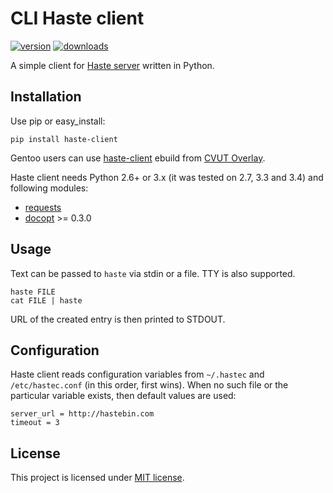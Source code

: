 CLI Haste client
================
[![version](https://img.shields.io/pypi/v/haste-client.svg?style=flat)](https://pypi.python.org/pypi/haste-client)
[![downloads](https://img.shields.io/pypi/dm/haste-client.svg?style=flat)](https://pypi.python.org/pypi/haste-client)

A simple client for [Haste server](https://github.com/seejohnrun/haste-server) written in Python.


## Installation

Use pip or easy_install:

    pip install haste-client

Gentoo users can use [haste-client](https://github.com/cvut/gentoo-overlay/tree/master/www-apps/haste-client) ebuild from [CVUT Overlay](https://github.com/cvut/gentoo-overlay).

Haste client needs Python 2.6+ or 3.x (it was tested on 2.7, 3.3 and 3.4) and following modules:

*  [requests](https://github.com/kennethreitz/requests)
*  [docopt](https://github.com/docopt/docopt) >= 0.3.0


## Usage

Text can be passed to `haste` via stdin or a file. TTY is also supported.

    haste FILE
    cat FILE | haste

URL of the created entry is then printed to STDOUT.


## Configuration

Haste client reads configuration variables from `~/.hastec` and `/etc/hastec.conf` (in this order, first wins). When no such file or the particular variable exists, then default values are used:

    server_url = http://hastebin.com
    timeout = 3


## License

This project is licensed under [MIT license](http://opensource.org/licenses/MIT).
